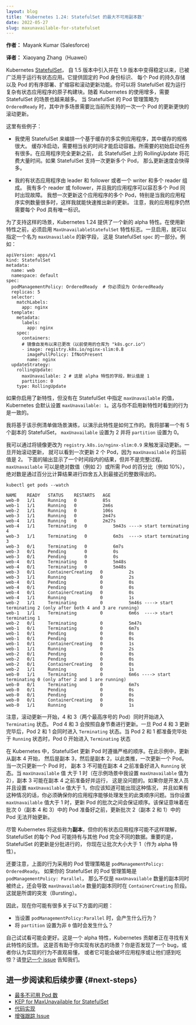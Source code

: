 ```yaml
---
layout: blog
title: 'Kubernetes 1.24: StatefulSet 的最大不可用副本数'
date: 2022-05-27
slug: maxunavailable-for-statefulset
---
```

**作者：** Mayank Kumar (Salesforce)

**译者：** Xiaoyang Zhang（Huawei）

Kubernetes [StatefulSet](/zh-cn/docs/concepts/workloads/controllers/statefulset/)，
自 1.5 版本中引入并在 1.9 版本中变得稳定以来，已被广泛用于运行有状态应用。它提供固定的 Pod 身份标识、
每个 Pod 的持久存储以及 Pod 的有序部署、扩缩容和滚动更新功能。你可以将 StatefulSet
视为运行复杂有状态应用程序的原子构建块。随着 Kubernetes 的使用增多，需要 StatefulSet 的场景也越来越多。
当 StatefulSet 的 Pod 管理策略为 `OrderedReady` 时，其中许多场景需要比当前所支持的一次一个 Pod
的更新更快的滚动更新。

这里有些例子：

- 我使用 StatefulSet 来编排一个基于缓存的多实例应用程序，其中缓存的规格很大。
  缓存冷启动，需要相当长的时间才能启动容器。所需要的初始启动任务有很多。在应用程序完全更新之前，
  此 StatefulSet 上的 RollingUpdate 将花费大量时间。如果 StatefulSet 支持一次更新多个 Pod，
  那么更新速度会快得多。

- 我的有状态应用程序由 leader 和 follower 或者一个 writer 和多个 reader 组成。
  我有多个 reader 或 follower，并且我的应用程序可以容忍多个 Pod 同时出现故障。
  我想一次更新这个应用程序的多个 Pod，特别是当我的应用程序实例数量很多时，这样我就能快速推出新的更新。
  注意，我的应用程序仍然需要每个 Pod 具有唯一标识。

为了支持这样的场景，Kubernetes 1.24 提供了一个新的 alpha 特性。在使用新特性之前，必须启用
`MaxUnavailableStatefulSet` 特性标志。一旦启用，就可以指定一个名为 `maxUnavailable` 的新字段，
这是 StatefulSet `spec` 的一部分。例如：

```
apiVersion: apps/v1
kind: StatefulSet
metadata:
  name: web
  namespace: default
spec:
  podManagementPolicy: OrderedReady  # 你必须设为 OrderedReady
  replicas: 5
  selector:
    matchLabels:
      app: nginx
  template:
    metadata:
      labels:
        app: nginx
    spec:
      containers:
      # 镜像自发布以来已更改（以前使用的仓库为 "k8s.gcr.io"）
      - image: registry.k8s.io/nginx-slim:0.8
        imagePullPolicy: IfNotPresent
        name: nginx
  updateStrategy:
    rollingUpdate:
      maxUnavailable: 2 # 这是 alpha 特性的字段，默认值是 1
      partition: 0
    type: RollingUpdate
```

如果你启用了新特性，但没有在 StatefulSet 中指定 `maxUnavailable` 的值，Kubernetes
会默认设置 `maxUnavailable: 1`。这与你不启用新特性时看到的行为是一致的。

我将基于该示例清单做场景演练，以演示此特性是如何工作的。我将部署一个有 5 个副本的 StatefulSet，
`maxUnavailable` 设置为 2 并将 `partition` 设置为 0。

我可以通过将镜像更改为 `registry.k8s.io/nginx-slim:0.9` 来触发滚动更新。一旦开始滚动更新，
就可以看到一次更新 2 个 Pod，因为 `maxUnavailable` 的当前值是 2。
下面的输出显示了一个时间段内的结果，但并不是完整过程。`maxUnavailable` 可以是绝对数值（例如 2）或所需 Pod
的百分比（例如 10%），绝对数是通过百分比计算结果进行四舍五入到最接近的整数得出的。

```
kubectl get pods --watch 
```

```
NAME    READY   STATUS    RESTARTS   AGE
web-0   1/1     Running   0          85s
web-1   1/1     Running   0          2m6s
web-2   1/1     Running   0          106s
web-3   1/1     Running   0          2m47s
web-4   1/1     Running   0          2m27s
web-4   1/1     Terminating   0          5m43s ----> start terminating 4
web-3   1/1     Terminating   0          6m3s  ----> start terminating 3
web-3   0/1     Terminating   0          6m7s
web-3   0/1     Pending       0          0s
web-3   0/1     Pending       0          0s
web-4   0/1     Terminating   0          5m48s
web-4   0/1     Terminating   0          5m48s
web-3   0/1     ContainerCreating   0          2s
web-3   1/1     Running             0          2s
web-4   0/1     Pending             0          0s
web-4   0/1     Pending             0          0s
web-4   0/1     ContainerCreating   0          0s
web-4   1/1     Running             0          1s
web-2   1/1     Terminating         0          5m46s ----> start terminating 2 (only after both 4 and 3 are running)
web-1   1/1     Terminating         0          6m6s  ----> start terminating 1
web-2   0/1     Terminating         0          5m47s
web-1   0/1     Terminating         0          6m7s
web-1   0/1     Pending             0          0s
web-1   0/1     Pending             0          0s
web-1   0/1     ContainerCreating   0          1s
web-1   1/1     Running             0          2s
web-2   0/1     Pending             0          0s
web-2   0/1     Pending             0          0s
web-2   0/1     ContainerCreating   0          0s
web-2   1/1     Running             0          1s
web-0   1/1     Terminating         0          6m6s ----> start terminating 0 (only after 2 and 1 are running)
web-0   0/1     Terminating         0          6m7s
web-0   0/1     Pending             0          0s
web-0   0/1     Pending             0          0s
web-0   0/1     ContainerCreating   0          0s
web-0   1/1     Running             0          1s
```
注意，滚动更新一开始，4 和 3（两个最高序号的 Pod）同时开始进入 `Terminating` 状态。
Pod 4 和 3 会按照自身节奏进行更新。一旦 Pod 4 和 3 更新完毕后，Pod 2 和 1 会同时进入
`Terminating` 状态。当 Pod 2 和 1 都准备完毕处于 `Running` 状态时，Pod 0 开始进入 `Terminating` 状态

在 Kubernetes 中，StatefulSet 更新 Pod 时遵循严格的顺序。在此示例中，更新从副本 4 开始，
然后是副本 3，然后是副本 2，以此类推，一次更新一个 Pod。当一次只更新一个 Pod 时，
副本 3 不可能在副本 4 之前准备好进入 `Running` 状态。当 `maxUnavailable` 值
大于 1 时（在示例场景中我设置 `maxUnavailable` 值为 2），副本 3 可能在副本 4 之前准备好并运行，
这是没问题的。如果你是开发人员并且设置 `maxUnavailable` 值大于 1，你应该知道可能出现这种情况，
并且如果有这种情况的话，你必须确保你的应用程序能够处理发生的此类顺序问题。当你设置 `maxUnavailable`
值大于 1 时，更新 Pod 的批次之间会保证顺序。该保证意味着在批次 0（副本 4 和 3）中的 Pod
准备好之前，更新批次 2（副本 2 和 1）中的 Pod 无法开始更新。

尽管 Kubernetes 将这些称为**副本**，但你的有状态应用程序可能不这样理解，StatefulSet 的每个
Pod 可能持有与其他 Pod 完全不同的数据。重要的是，StatefulSet 的更新是分批进行的，
你现在让批次大小大于 1（作为 alpha 特性）。

还要注意，上面的行为采用的 Pod 管理策略是 `podManagementPolicy: OrderedReady`。
如果你的 StatefulSet 的 Pod 管理策略是 `podManagementPolicy: Parallel`，
那么不仅是 `maxUnavailable` 数量的副本同时被终止，还会导致 `maxUnavailable` 数量的副本同时在
`ContainerCreating` 阶段。这就是所谓的突发（Bursting）。

因此，现在你可能有很多关于以下方面的问题：
- 当设置 `podManagementPolicy:Parallel` 时，会产生什么行为？
- 将 `partition` 设置为非 `0` 值时会发生什么？

自己试试看可能会更好。这是一个 alpha 特性，Kubernetes 贡献者正在寻找有关此特性的反馈。
这是否有助于你实现有状态的场景？你是否发现了一个 bug，或者你认为实现的行为不直观易懂，
或者它可能会破坏应用程序或让他们感到吃惊？请[登记一个 issue](https://github.com/kubernetes/kubernetes/issues)
告知我们。

## 进一步阅读和后续步骤 {#next-steps}
- [最多不可用 Pod 数](/zh-cn/docs/concepts/workloads/controllers/statefulset/#maximum-unavailable-pods)
- [KEP for MaxUnavailable for StatefulSet](https://github.com/kubernetes/enhancements/tree/master/keps/sig-apps/961-maxunavailable-for-statefulset)
- [代码实现](https://github.com/kubernetes/kubernetes/pull/82162/files)
- [增强跟踪 Issue](https://github.com/kubernetes/enhancements/issues/961)